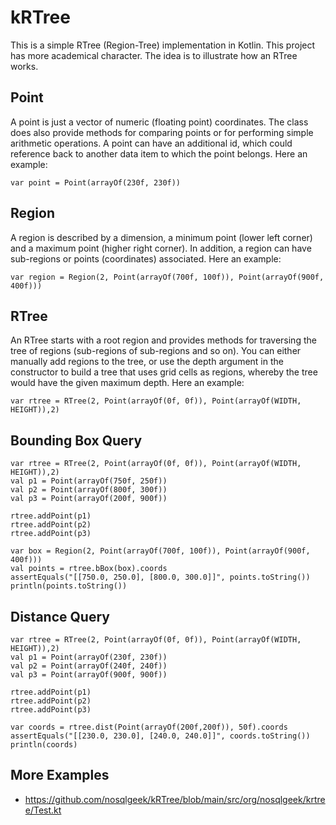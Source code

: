 # kRTree

This is a simple RTree (Region-Tree) implementation in Kotlin. This project has more academical character. The idea is to illustrate how an RTree works.

## Point

A point is just a vector of numeric (floating point) coordinates. The class does also provide methods for comparing points or for performing simple arithmetic operations. A point can have an additional id, which could reference back to another data item to which the point belongs. Here an example:

```
var point = Point(arrayOf(230f, 230f))
```

## Region

A region is described by a dimension, a minimum point (lower left corner) and a maximum point (higher right corner). In addition, a region can have sub-regions or points (coordinates) associated. Here an example:

```
var region = Region(2, Point(arrayOf(700f, 100f)), Point(arrayOf(900f, 400f)))
```

## RTree

An RTree starts with a root region and provides methods for traversing the tree of regions (sub-regions of sub-regions and so on). You can either manually add regions to the tree, or use the depth argument in the constructor to build a tree that uses grid cells as regions, whereby the tree would have the given maximum depth. Here an example:

```
var rtree = RTree(2, Point(arrayOf(0f, 0f)), Point(arrayOf(WIDTH, HEIGHT)),2)
```

## Bounding Box Query

```
var rtree = RTree(2, Point(arrayOf(0f, 0f)), Point(arrayOf(WIDTH, HEIGHT)),2)
val p1 = Point(arrayOf(750f, 250f))
val p2 = Point(arrayOf(800f, 300f))
val p3 = Point(arrayOf(200f, 900f))

rtree.addPoint(p1)
rtree.addPoint(p2)
rtree.addPoint(p3)

var box = Region(2, Point(arrayOf(700f, 100f)), Point(arrayOf(900f, 400f)))
val points = rtree.bBox(box).coords
assertEquals("[[750.0, 250.0], [800.0, 300.0]]", points.toString())
println(points.toString())
```

## Distance Query

```
var rtree = RTree(2, Point(arrayOf(0f, 0f)), Point(arrayOf(WIDTH, HEIGHT)),2)
val p1 = Point(arrayOf(230f, 230f))
val p2 = Point(arrayOf(240f, 240f))
val p3 = Point(arrayOf(900f, 900f))

rtree.addPoint(p1)
rtree.addPoint(p2)
rtree.addPoint(p3)

var coords = rtree.dist(Point(arrayOf(200f,200f)), 50f).coords
assertEquals("[[230.0, 230.0], [240.0, 240.0]]", coords.toString())
println(coords)
```

## More Examples

* https://github.com/nosqlgeek/kRTree/blob/main/src/org/nosqlgeek/krtree/Test.kt
